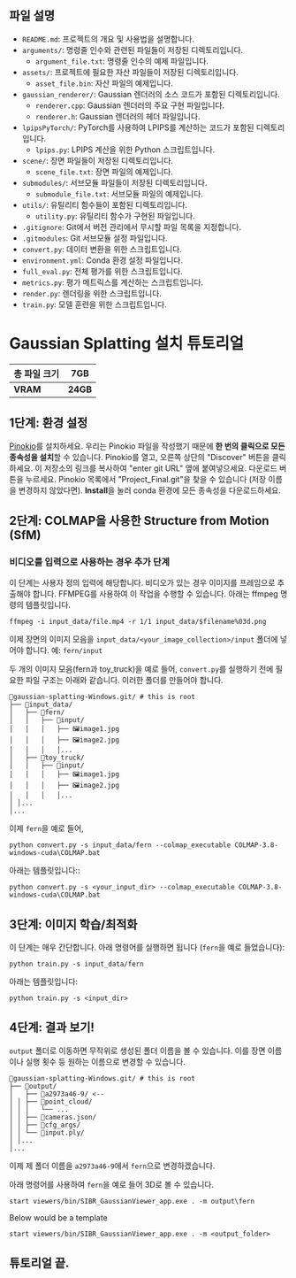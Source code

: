 
## 파일 설명
- `README.md`: 프로젝트의 개요 및 사용법을 설명합니다.
- `arguments/`: 명령줄 인수와 관련된 파일들이 저장된 디렉토리입니다.
  - `argument_file.txt`: 명령줄 인수의 예제 파일입니다.
- `assets/`: 프로젝트에 필요한 자산 파일들이 저장된 디렉토리입니다.
  - `asset_file.bin`: 자산 파일의 예제입니다.
- `gaussian_renderer/`: Gaussian 렌더러의 소스 코드가 포함된 디렉토리입니다.
  - `renderer.cpp`: Gaussian 렌더러의 주요 구현 파일입니다.
  - `renderer.h`: Gaussian 렌더러의 헤더 파일입니다.
- `lpipsPyTorch/`: PyTorch를 사용하여 LPIPS를 계산하는 코드가 포함된 디렉토리입니다.
  - `lpips.py`: LPIPS 계산을 위한 Python 스크립트입니다.
- `scene/`: 장면 파일들이 저장된 디렉토리입니다.
  - `scene_file.txt`: 장면 파일의 예제입니다.
- `submodules/`: 서브모듈 파일들이 저장된 디렉토리입니다.
  - `submodule_file.txt`: 서브모듈 파일의 예제입니다.
- `utils/`: 유틸리티 함수들이 포함된 디렉토리입니다.
  - `utility.py`: 유틸리티 함수가 구현된 파일입니다.
- `.gitignore`: Git에서 버전 관리에서 무시할 파일 목록을 지정합니다.
- `.gitmodules`: Git 서브모듈 설정 파일입니다.
- `convert.py`: 데이터 변환을 위한 스크립트입니다.
- `environment.yml`: Conda 환경 설정 파일입니다.
- `full_eval.py`: 전체 평가를 위한 스크립트입니다.
- `metrics.py`: 평가 메트릭스를 계산하는 스크립트입니다.
- `render.py`: 렌더링을 위한 스크립트입니다.
- `train.py`: 모델 훈련을 위한 스크립트입니다.


# Gaussian Splatting 설치 튜토리얼

| **총 파일 크기** | **7GB** |
|---|---|
|**VRAM**|**24GB**|

## 1단계: 환경 설정

[Pinokio](https://pinokio.computer/)를 설치하세요. 우리는 Pinokio 파일을 작성했기 때문에 **한 번의 클릭으로 모든 종속성을 설치**할 수 있습니다. 
Pinokio를 열고, 오른쪽 상단의 "Discover" 버튼을 클릭하세요. 
이 저장소의 링크를 복사하여 "enter git URL" 옆에 붙여넣으세요. 
다운로드 버튼을 누르세요. 
Pinokio 목록에서 "Project_Final.git"을 찾을 수 있습니다 (저장 이름을 변경하지 않았다면). 
**Install**을 눌러 conda 환경에 모든 종속성을 다운로드하세요.

## 2단계: COLMAP을 사용한 Structure from Motion (SfM)

### 비디오를 입력으로 사용하는 경우 추가 단계
이 단계는 사용자 정의 입력에 해당합니다. 비디오가 있는 경우 이미지를 프레임으로 추출해야 합니다. FFMPEG를 사용하여 이 작업을 수행할 수 있습니다. 아래는 ffmpeg 명령의 템플릿입니다.

```
ffmpeg -i input_data/file.mp4 -r 1/1 input_data/$filename%03d.png
```



이제 장면의 이미지 모음을 `input_data/<your_image_collection>/input` 폴더에 넣어야 합니다. 예: `fern/input`

두 개의 이미지 모음(fern과 toy_truck)을 예로 들어, `convert.py`를 실행하기 전에 필요한 파일 구조는 아래와 같습니다. 이러한 폴더를 만들어야 합니다.
```
📂gaussian-splatting-Windows.git/ # this is root
├── 📂input_data/
│	├── 📂fern/
│	│	├── 📂input/
│	│	│	├── 🖼️image1.jpg
│	│	│	├── 🖼️image2.jpg
│	│	│	│...
│	├── 📂toy_truck/
│	│	├── 📂input/
│	│	│	├── 🖼️image1.jpg
│	│	│	├── 🖼️image2.jpg
│	│	│	│...
│ │...
│...
```

이제 `fern`을 예로 들어,
```
python convert.py -s input_data/fern --colmap_executable COLMAP-3.8-windows-cuda\COLMAP.bat
```
아래는 템플릿입니다::
```
python convert.py -s <your_input_dir> --colmap_executable COLMAP-3.8-windows-cuda\COLMAP.bat
```

## 3단계: 이미지 학습/최적화

이 단계는 매우 간단합니다. 아래 명령어를 실행하면 됩니다 (`fern`을 예로 들었습니다):


```
python train.py -s input_data/fern
```
아래는 템플릿입니다:
```
python train.py -s <input_dir>
```

## 4단계: 결과 보기!
`output` 폴더로 이동하면 무작위로 생성된 폴더 이름을 볼 수 있습니다. 이를 장면 이름이나 실행 횟수 등 원하는 이름으로 변경할 수 있습니다.


```
📂gaussian-splatting-Windows.git/ # this is root
├── 📂output/ 
│	├── 📂a2973a46-9/ <--
│ │	├── 📂point_cloud/
│ │	│	└── ...
│ │	├── 📜cameras.json/
│ │	├── 📜cfg_args/
│ │	└── 📜input.ply/
│ │...
│...
```


이제 제 폴더 이름을 `a2973a46-9`에서 `fern`으로 변경하겠습니다.

아래 명령어를 사용하여 `fern`을 예로 들어 3D로 볼 수 있습니다.

```
start viewers/bin/SIBR_GaussianViewer_app.exe . -m output\fern
```
Below would be a template
```
start viewers/bin/SIBR_GaussianViewer_app.exe . -m <output_folder>
```


## 튜토리얼 끝.

